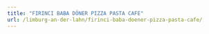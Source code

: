 ```yaml
---
title: "FIRINCI BABA DÖNER PIZZA PASTA CAFE"
url: /limburg-an-der-lahn/firinci-baba-doener-pizza-pasta-cafe/
---
```

